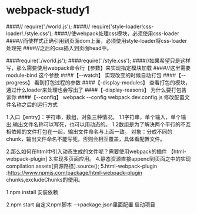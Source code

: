 # webpack-study1
####// require('./world.js');
####// require('style-loader!css-loader!./style.css');
####//使webpack处理css模块，必须使用css-loader 
####//而使样式正确引用到页面dom上面，必须使用style-loader将css-loader处理完
####//之后的css插入到页面head中。

####require('./world.js');
####require('./style.css');
####//如果希望只是这样写，那么需要使用webpack命令行【参数】来实现指定模块加载 
####//这里需要module-bind 这个参数
####【--watch】 实现改变的时候自动打包
####【--progress】 看到打包过程的参数
####【-display-modules】 查看打包的模块，通过什么loader来处理也会写出了
####【-display-reasons】 为什么要打包告诉你
####【--config】  webpack --config webpack.dev.config.js 修改配置文件名称之后的运行方式


1.入口【entry】：字符串，数组，对象三种情况。 
1.1字符串，单个输入，单个输出,输出文件名称可以写死，也可以用动态的。
1.2数组是为了解决两个平行的不互相依赖的文件打包在一起，输出文件命名与上面一致。
对象：分成不同的chunk，输出文件命名不能写死，否则会相互覆盖，具体看配置文件。

2.那么如何在html中引入动态生成的文件呢？需要使用webpack的插件 【html-webpack-plugin]
3.实现多页面应用。
4.静态资源直接append到页面之中的实现 compilation.assets[资源路径].source();
5.html-webpack-plugin :https://www.npmjs.com/package/html-webpack-plugin 
chunks,excludeChunks的使用。

1.npm install
安装依赖

2.npm start 自定义npm脚本 -->package.json里面配置
启动项目
